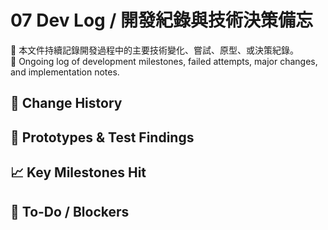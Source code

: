 # 07 Dev Log / 開發紀錄與技術決策備忘

🔹 本文件持續記錄開發過程中的主要技術變化、嘗試、原型、或決策紀錄。  
🔸 Ongoing log of development milestones, failed attempts, major changes, and implementation notes.

## 🔧 Change History

## 🧪 Prototypes & Test Findings

## 📈 Key Milestones Hit

## 📎 To-Do / Blockers
